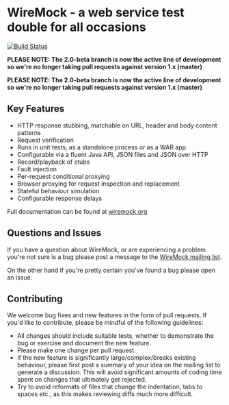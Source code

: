 WireMock - a web service test double for all occasions
======================================================

[![Build Status](https://travis-ci.org/tomakehurst/wiremock.svg?branch=2.0-beta)](https://travis-ci.org/tomakehurst/wiremock)

**PLEASE NOTE: The 2.0-beta branch is now the active line of development so we're no longer taking pull requests against version 1.x (master)**

**PLEASE NOTE: The 2.0-beta branch is now the active line of development so we're no longer taking pull requests against version 1.x (master)**

Key Features
------------
	
-	HTTP response stubbing, matchable on URL, header and body content patterns
-	Request verification
-	Runs in unit tests, as a standalone process or as a WAR app
-	Configurable via a fluent Java API, JSON files and JSON over HTTP
-	Record/playback of stubs
-	Fault injection
-	Per-request conditional proxying
-   Browser proxying for request inspection and replacement
-	Stateful behaviour simulation
-	Configurable response delays
 

Full documentation can be found at [wiremock.org](http://wiremock.org/ "wiremock.org")

Questions and Issues
--------------------
If you have a question about WireMock, or are experiencing a problem you're not sure is a bug please post a message to the
[WireMock mailing list](https://groups.google.com/forum/#!forum/wiremock-user).

On the other hand if you're pretty certain you've found a bug please open an issue.

Contributing
------------
We welcome bug fixes and new features in the form of pull requests. If you'd like to contribute, please be mindful of the
following guidelines:
* All changes should include suitable tests, whether to demonstrate the bug or exercise and document the new feature.
* Please make one change per pull request.
* If the new feature is significantly large/complex/breaks existing behaviour, please first post a summary of your idea
on the mailing list to generate a discussion. This will avoid significant amounts of coding time spent on changes that ultimately get rejected.
* Try to avoid reformats of files that change the indentation, tabs to spaces etc., as this makes reviewing diffs much
more difficult.

